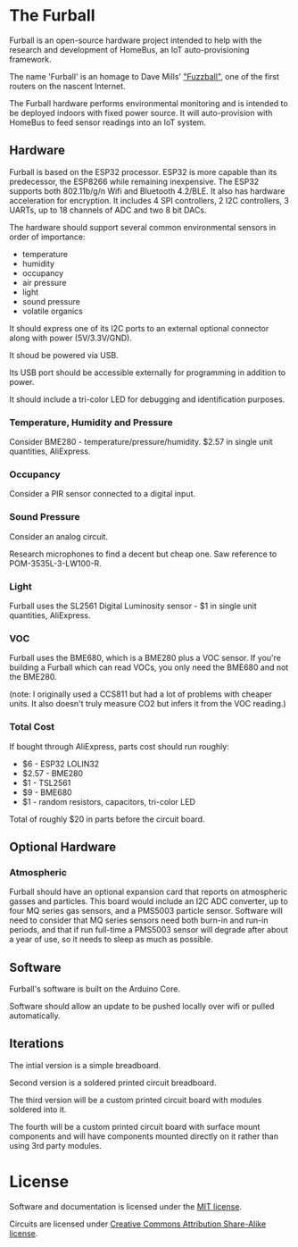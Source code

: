 # The Furball

Furball is an open-source hardware project intended to help with the research and development of HomeBus, an IoT auto-provisioning framework.

The name 'Furball' is an homage to Dave Mills' ["Fuzzball"](https://en.wikipedia.org/wiki/Fuzzball_router), one of the first routers on the nascent Internet.

The Furball hardware performs environmental monitoring and is intended to be deployed indoors with fixed power source. It will auto-provision with HomeBus to feed sensor readings into an IoT system.

## Hardware

Furball is based on the ESP32 processor. ESP32 is more capable than its predecessor, the ESP8266 while remaining inexpensive. The ESP32 supports both 802.11b/g/n Wifi and Bluetooth 4.2/BLE. It also has hardware acceleration for encryption. It includes 4 SPI controllers, 2 I2C controllers, 3 UARTs, up to 18 channels of ADC and two 8 bit DACs. 

The hardware should support several common environmental sensors in order of importance:
- temperature
- humidity
- occupancy 
- air pressure 
- light
- sound pressure
- volatile organics

It should express one of its I2C ports to an external optional connector along with power (5V/3.3V/GND).

It shoud be powered via USB.

Its USB port should be accessible externally for programming in addition to power.

It should include a tri-color LED for debugging and identification purposes.

### Temperature, Humidity and Pressure

Consider BME280 - temperature/pressure/humidity. $2.57 in single unit quantities, AliExpress.

### Occupancy

Consider a PIR sensor connected to a digital input.

### Sound Pressure

Consider an analog circuit.

Research microphones to find a decent but cheap one. Saw reference to POM-3535L-3-LW100-R.

### Light

Furball uses the SL2561  Digital Luminosity sensor - $1 in single unit quantities, AliExpress.

### VOC

Furball uses the BME680, which is a BME280 plus a VOC sensor. If you're building a Furball which can read VOCs, you only need the BME680 and not the BME280.

(note: I originally used a CCS811 but had a lot of problems with cheaper units. It also doesn't truly measure CO2 but infers it from the VOC reading.)

### Total Cost

If bought through AliExpress, parts cost should run roughly:
- $6 - ESP32 LOLIN32
- $2.57 - BME280
- $1 - TSL2561
- $9 - BME680
- $1 - random resistors, capacitors, tri-color LED

Total of roughly $20 in parts before the circuit board.

## Optional Hardware

### Atmospheric

Furball should have an optional expansion card that reports on atmospheric gasses and particles. This board would include an I2C ADC converter, up to four MQ series gas sensors, and a PMS5003 particle sensor. Software will need to consider that MQ series sensors need both burn-in and run-in periods, and that if run full-time a PMS5003 sensor will degrade after about a year of use, so it needs to sleep as much as possible.

## Software

Furball's software is built on the Arduino Core.

Software should allow an update to be pushed locally over wifi or pulled automatically.


## Iterations

The intial version is a simple breadboard.

Second version is a soldered printed circuit breadboard.

The third version will be a custom printed circuit board with modules soldered into it.

The fourth will be a custom printed circuit board with surface mount components and will have components mounted directly on it rather than using 3rd party modules.


# License

Software and documentation is licensed under the [MIT license](https://romkey.mit-license.org/).

Circuits are licensed under [Creative Commons Attribution Share-Alike license](https://creativecommons.org/licenses/by-sa/4.0). 
